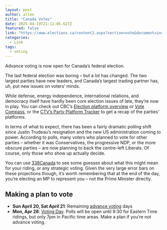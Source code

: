 ```yaml
---
layout: post
author: allen
title: "Canada Votes"
date: 2025-04-19T21:11:05.627Z
featured: false
link: "https://www.elections.ca/content2.aspx?section=vote&document=index&lang=e"
categories:
  - Link
tags:
  - voting
---
```


Advance voting is now open for Canada’s federal election.

The last federal election was boring – but a lot has changed. The two largest parties have new leaders, and Canada’s largest trading partner has, uh, put new issues on voters’ minds.

While defense, energy independence, international relations, and democracy itself have hardly been core election issues of late, they’re now in play. You can check out CBC’s [Election platform overview](https://newsinteractives.cbc.ca/features/2025/federal-party-platforms/#federal-election-health-care) or [Vote Compass](https://votecompass.cbc.ca/), or the [CTV’s Party Platform Tracker](https://www.ctvnews.ca/federal-election-2025/party-platforms/) to get a recap of the parties’ platforms.

In terms of what to expect, there has been a fairly dramatic polling shift since Justin Trudeau’s resignation and the new US administration coming to power. According to polls, many voters who planned to vote for other parties – whether it was Conservatives, the progressive NDP, or the more obscure parties – are now planning to back the centre-left Liberals. Of course, only those who show up actually decide.

You can use [338Canada](https://338canada.com/) to see some guesses about what this might mean for your riding, or any strategic voting. Given the very large error bars on these projections though, it’s worth remembering that at the end of the day, you’re electing an MP to represent you – not the Prime Minister directly.

## Making a plan to vote

- **Sun April 20, Sat April 21**: Remaining [advance voting](https://www.elections.ca/scripts/vis/FindED?L=e&PAGEID=20) days
- **Mon, Apr 28**: [Voting Day](https://www.elections.ca/content2.aspx?section=vote&document=index&lang=e). Polls will be open until 9:30 for Eastern Time ridings, but only 7pm in Pacific time areas. Make a plan if you’re not advance voting.
